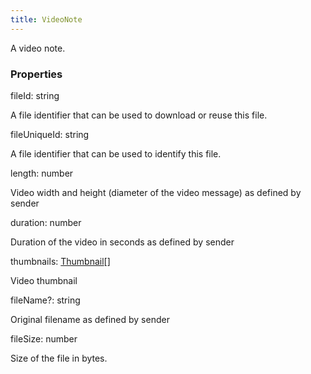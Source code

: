 ```yaml
---
title: VideoNote
---
```


A video note.

### Properties

<div class="flex flex-col gap-3"><div><div class="flex gap-2"><div class="font-mono"><span class="font-bold">fileId</span><span class="opacity-50">:</span> <span>string</span></div></div><div class="pl-3"><div class="no-margin">

A file identifier that can be used to download or reuse this file.

</div></div></div><div><div class="flex gap-2"><div class="font-mono"><span class="font-bold">fileUniqueId</span><span class="opacity-50">:</span> <span>string</span></div></div><div class="pl-3"><div class="no-margin">

A file identifier that can be used to identify this file.

</div></div></div><div><div class="flex gap-2"><div class="font-mono"><span class="font-bold">length</span><span class="opacity-50">:</span> <span>number</span></div></div><div class="pl-3"><div class="no-margin">

Video width and height (diameter of the video message) as defined by sender

</div></div></div><div><div class="flex gap-2"><div class="font-mono"><span class="font-bold">duration</span><span class="opacity-50">:</span> <span>number</span></div></div><div class="pl-3"><div class="no-margin">

Duration of the video in seconds as defined by sender

</div></div></div><div><div class="flex gap-2"><div class="font-mono"><span class="font-bold">thumbnails</span><span class="opacity-50">:</span> <a href="/types/thumbnail"  >Thumbnail</a><span class="opacity-50">[]</span></div></div><div class="pl-3"><div class="no-margin">

Video thumbnail

</div></div></div><div><div class="flex gap-2"><div class="font-mono"><span class="font-bold">fileName</span><span class="opacity-50"><span title="Optional" class="cursor-help">?</span>:</span> <span>string</span></div></div><div class="pl-3"><div class="no-margin">

Original filename as defined by sender

</div></div></div><div><div class="flex gap-2"><div class="font-mono"><span class="font-bold">fileSize</span><span class="opacity-50">:</span> <span>number</span></div></div><div class="pl-3"><div class="no-margin">

Size of the file in bytes.

</div></div></div></div>

